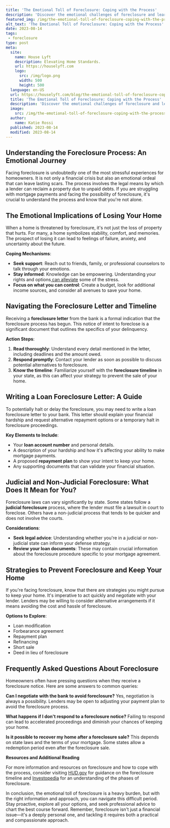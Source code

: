 ```yaml
---
title: 'The Emotional Toll of Foreclosure: Coping with the Process'
description: 'Discover the emotional challenges of foreclosure and learn effective coping strategies. Explore the toll it takes on individuals and families.'
featured_img: /img/the-emotional-toll-of-foreclosure-coping-with-the-process.webp
alt_text: 'The Emotional Toll of Foreclosure: Coping with the Process'
date: 2023-08-14
tags:
 - foreclosure
type: post
meta:
  site:
    name: House Lyft
    description: Elevating Home Standards.
    url: https://houselyft.com
    logo:
      src: /img/logo.png
      width: 500
      height: 500
  language: en-US
  url: https://houselyft.com/blog/the-emotional-toll-of-foreclosure-coping-with-the-process
  title: 'The Emotional Toll of Foreclosure: Coping with the Process'
  description: 'Discover the emotional challenges of foreclosure and learn effective coping strategies. Explore the toll it takes on individuals and families.'
  image:
    src: /img/the-emotional-toll-of-foreclosure-coping-with-the-process.webp
  author:
    name: Katie Rossi
  published: 2023-08-14
  modified: 2023-08-14
---
```



## Understanding the Foreclosure Process: An Emotional Journey

Facing foreclosure is undoubtedly one of the most stressful experiences for homeowners. It is not only a financial crisis but also an emotional ordeal that can leave lasting scars. The process involves the legal means by which a lender can reclaim a property due to unpaid debts. If you are struggling with mortgage payments and facing the possibility of foreclosure, it's crucial to understand the process and know that you're not alone.

## The Emotional Implications of Losing Your Home

When a home is threatened by foreclosure, it's not just the loss of property that hurts. For many, a home symbolizes stability, comfort, and memories. The prospect of losing it can lead to feelings of failure, anxiety, and uncertainty about the future.

**Coping Mechanisms**:
  - **Seek support**: Reach out to friends, family, or professional counselors to talk through your emotions.
  - **Stay informed**: Knowledge can be empowering. Understanding your rights and options[  can   alleviate](https://houselyft.com/blog/foreclosure-faqs-common-questions-about-foreclosure-letters) some of the stress.
  - **Focus on what you can control**: Create a budget, look for additional income sources, and consider all avenues to save your home.

## Navigating the Foreclosure Letter and Timeline

Receiving a **foreclosure letter** from the bank is a formal indication that the foreclosure process has begun. This notice of intent to foreclose is a significant document that outlines the specifics of your delinquency.

**Action Steps**:
1. **Read thoroughly**: Understand every detail mentioned in the letter, including deadlines and the amount owed.
2. **Respond promptly**: Contact your lender as soon as possible to discuss potential alternatives to foreclosure.
3. **Know the timeline**: Familiarize yourself with the **foreclosure timeline** in your state, as this can affect your strategy to prevent the sale of your home.

## Writing a Loan Foreclosure Letter: A Guide

To potentially halt or delay the foreclosure, you may need to write a loan foreclosure letter to your bank. This letter should explain your financial hardship and request alternative repayment options or a temporary halt in foreclosure proceedings.

**Key Elements to Include**:
  - Your **loan account number** and personal details.
  - A description of your hardship and how it's affecting your ability to make mortgage payments.
  - A proposed **repayment plan** to show your intent to keep your home.
  - Any supporting documents that can validate your financial situation.

## Judicial and Non-Judicial Foreclosure: What Does It Mean for You?

Foreclosure laws can vary significantly by state. Some states follow a **judicial foreclosure** process, where the lender must file a lawsuit in court to foreclose. Others have a non-judicial process that tends to be quicker and does not involve the courts.

**Considerations**:
  - **Seek legal advice**: Understanding whether you're in a judicial or non-judicial state can inform your defense strategy.
  - **Review your loan documents**: These may contain crucial information about the foreclosure procedure specific to your mortgage agreement.

## Strategies to Prevent Foreclosure and Keep Your Home

If you're facing foreclosure, know that there are strategies you might pursue to keep your home. It's imperative to act quickly and negotiate with your lender. Lenders may be willing to consider alternative arrangements if it means avoiding the cost and hassle of foreclosure.

**Options to Explore**:
  - Loan modification
  - Forbearance agreement
  - Repayment plan
  - Refinancing
  - Short sale
  - Deed in lieu of foreclosure

## Frequently Asked Questions About Foreclosure

Homeowners often have pressing questions when they receive a foreclosure notice. Here are some answers to common queries:

**Can I negotiate with the bank to avoid foreclosure?**
Yes, negotiation is always a possibility. Lenders may be open to adjusting your payment plan to avoid the foreclosure process.

**What happens if I don't respond to a foreclosure notice?**
Failing to respond can lead to accelerated proceedings and diminish your chances of keeping your home.

**Is it possible to recover my home after a foreclosure sale?**
This depends on state laws and the terms of your mortgage. Some states allow a redemption period even after the foreclosure sale.

**Resources and Additional Reading**

For more information and resources on foreclosure and how to cope with the process, consider visiting [HUD.gov](https://www.hud.gov/topics/avoiding_foreclosure/fctimeline) for guidance on the foreclosure timeline and [Investopedia](https://www.investopedia.com/financial-edge/0510/the-6-phases-of-a-foreclosure.aspx) for an understanding of the phases of foreclosure.

In conclusion, the emotional toll of foreclosure is a heavy burden, but with the right information and approach, you can navigate this difficult period. Stay proactive, explore all your options, and seek professional advice to chart the best course forward. Remember, foreclosure isn't just a financial issue—it's a deeply personal one, and tackling it requires both a practical and compassionate approach.